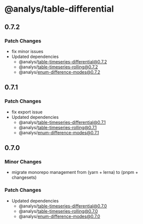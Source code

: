 # @analys/table-differential

## 0.7.2

### Patch Changes

- fix minor issues
- Updated dependencies
  - @analys/table-timeseries-differential@0.7.2
  - @analys/table-timeseries-rolling@0.7.2
  - @analys/enum-difference-modes@0.7.2

## 0.7.1

### Patch Changes

- fix export issue
- Updated dependencies
  - @analys/table-timeseries-differential@0.7.1
  - @analys/table-timeseries-rolling@0.7.1
  - @analys/enum-difference-modes@0.7.1

## 0.7.0

### Minor Changes

- migrate monorepo management from (yarn + lerna) to (pnpm + changesets)

### Patch Changes

- Updated dependencies
  - @analys/table-timeseries-differential@0.7.0
  - @analys/table-timeseries-rolling@0.7.0
  - @analys/enum-difference-modes@0.7.0
